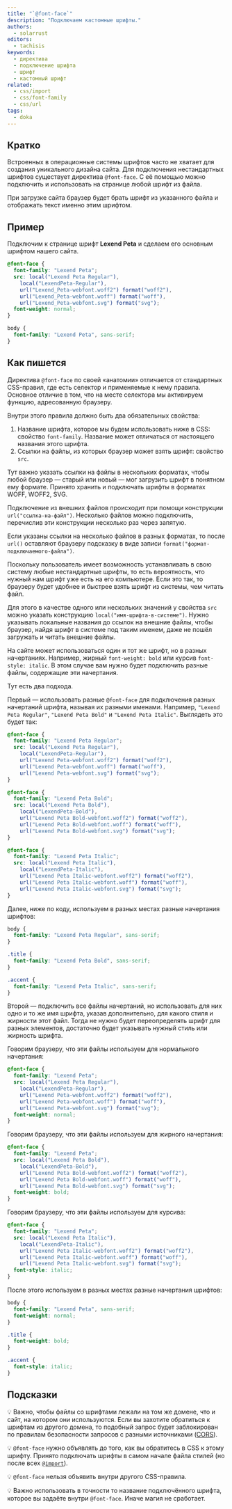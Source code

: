 ```yaml
---
title: "`@font-face`"
description: "Подключаем кастомные шрифты."
authors:
  - solarrust
editors:
  - tachisis
keywords:
  - директива
  - подключение шрифта
  - шрифт
  - кастомный шрифт
related:
  - css/import
  - css/font-family
  - css/url
tags:
  - doka
---
```


## Кратко

Встроенных в операционные системы шрифтов часто не хватает для создания уникального дизайна сайта. Для подключения нестандартных шрифтов существует директива `@font-face`. С её помощью можно подключить и использовать на странице любой шрифт из файла.

При загрузке сайта браузер будет брать шрифт из указанного файла и отображать текст именно этим шрифтом.

## Пример

Подключим к странице шрифт **Lexend Peta** и сделаем его основным шрифтом нашего сайта.

```css
@font-face {
  font-family: "Lexend Peta";
  src: local("Lexend Peta Regular"),
    local("LexendPeta-Regular"),
    url("Lexend_Peta-webfont.woff2") format("woff2"),
    url("Lexend_Peta-webfont.woff") format("woff"),
    url("Lexend_Peta-webfont.svg") format("svg");
  font-weight: normal;
}

body {
  font-family: "Lexend Peta", sans-serif;
}
```

## Как пишется

Директива `@font-face` по своей «анатомии» отличается от стандартных CSS-правил, где есть селектор и применяемые к нему правила. Основное отличие в том, что на месте селектора мы активируем функцию, адресованную браузеру.

Внутри этого правила должно быть два обязательных свойства:

1. Название шрифта, которое мы будем использовать ниже в CSS: свойство `font-family`. Название может отличаться от настоящего названия этого шрифта.
1. Ссылки на файлы, из которых браузер может взять шрифт: свойство `src`.

Тут важно указать ссылки на файлы в нескольких форматах, чтобы любой браузер — старый или новый — мог загрузить шрифт в понятном ему формате. Принято хранить и подключать шрифты в форматах WOFF, WOFF2, SVG.

Подключение из внешних файлов происходит при помощи конструкции `url("ссылка-на-файл")`. Несколько файлов можно подключить, перечислив эти конструкции несколько раз через запятую.

Если указаны ссылки на несколько файлов в разных форматах, то после `url()` оставляют браузеру подсказку в виде записи `format("формат-подключаемого-файла")`.

Поскольку пользователь имеет возможность устанавливать в свою систему любые нестандартные шрифты, то есть вероятность, что нужный нам шрифт уже есть на его компьютере. Если это так, то браузеру будет удобнее и быстрее взять шрифт из системы, чем читать файл.

Для этого в качестве одного или нескольких значений у свойства `src` можно указать конструкцию `local("имя-шрифта-в-системе")`. Нужно указывать локальные названия до ссылок на внешние файлы, чтобы браузер, найдя шрифт в системе под таким именем, даже не пошёл загружать и читать внешние файлы.

На сайте может использоваться один и тот же шрифт, но в разных начертаниях. Например, жирный `font-weight: bold` или курсив `font-style: italic`. В этом случае вам нужно будет подключить разные файлы, содержащие эти начертания.

Тут есть два подхода.

Первый — использовать разные `@font-face` для подключения разных начертаний шрифта, называя их разными именами. Например, `"Lexend Peta Regular"`, `"Lexend Peta Bold"` и `"Lexend Peta Italic"`. Выглядеть это будет так:

```css
@font-face {
  font-family: "Lexend Peta Regular";
  src: local("Lexend Peta Regular"),
    local("LexendPeta-Regular"),
    url("Lexend Peta-webfont.woff2") format("woff2"),
    url("Lexend Peta-webfont.woff") format("woff"),
    url("Lexend Peta-webfont.svg") format("svg");
}

@font-face {
  font-family: "Lexend Peta Bold";
  src: local("Lexend Peta Bold"),
    local("LexendPeta-Bold"),
    url("Lexend Peta Bold-webfont.woff2") format("woff2"),
    url("Lexend Peta Bold-webfont.woff") format("woff"),
    url("Lexend Peta Bold-webfont.svg") format("svg");
}

@font-face {
  font-family: "Lexend Peta Italic";
  src: local("Lexend Peta Italic"),
    local("LexendPeta-Italic"),
    url("Lexend Peta Italic-webfont.woff2") format("woff2"),
    url("Lexend Peta Italic-webfont.woff") format("woff"),
    url("Lexend Peta Italic-webfont.svg") format("svg");
}
```

Далее, ниже по коду, используем в разных местах разные начертания шрифтов:

```css
body {
  font-family: "Lexend Peta Regular", sans-serif;
}

.title {
  font-family: "Lexend Peta Bold", sans-serif;
}

.accent {
  font-family: "Lexend Peta Italic", sans-serif;
}
```

Второй — подключить все файлы начертаний, но использовать для них одно и то же имя шрифта, указав дополнительно, для какого стиля и жирности этот файл. Тогда не нужно будет переопределять шрифт для разных элементов, достаточно будет указывать нужный стиль или жирность шрифта.

Говорим браузеру, что эти файлы используем для нормального начертания:

```css
@font-face {
  font-family: "Lexend Peta";
  src: local("Lexend Peta Regular"),
    local("LexendPeta-Regular"),
    url("Lexend Peta-webfont.woff2") format("woff2"),
    url("Lexend Peta-webfont.woff") format("woff"),
    url("Lexend Peta-webfont.svg") format("svg");
  font-weight: normal;
}
```

Говорим браузеру, что эти файлы используем для жирного начертания:

```css
@font-face {
  font-family: "Lexend Peta";
  src: local("Lexend Peta Bold"),
    local("LexendPeta-Bold"),
    url("Lexend Peta Bold-webfont.woff2") format("woff2"),
    url("Lexend Peta Bold-webfont.woff") format("woff"),
    url("Lexend Peta Bold-webfont.svg") format("svg");
  font-weight: bold;
}
```

Говорим браузеру, что эти файлы используем для курсива:

```css
@font-face {
  font-family: "Lexend Peta";
  src: local("Lexend Peta Italic"),
    local("LexendPeta-Italic"),
    url("Lexend Peta Italic-webfont.woff2") format("woff2"),
    url("Lexend Peta Italic-webfont.woff") format("woff"),
    url("Lexend Peta Italic-webfont.svg") format("svg");
  font-style: italic;
}
```

После этого используем в разных местах разные начертания шрифтов:

```css
body {
  font-family: "Lexend Peta", sans-serif;
  font-weight: normal;
}

.title {
  font-weight: bold;
}

.accent {
  font-style: italic;
}
```

## Подсказки

💡 Важно, чтобы файлы со шрифтами лежали на том же домене, что и сайт, на котором они используются. Если вы захотите обратиться к шрифтам из другого домена, то подобный запрос будет заблокирован по правилам безопасности запросов с разными источниками ([CORS](/tools/cors/)).

💡 `@font-face` нужно объявлять до того, как вы обратитесь в CSS к этому шрифту. Принято подключать шрифты в самом начале файла стилей (но после всех [`@import`](/css/import/)).

💡 `@font-face` нельзя объявить внутри другого CSS-правила.

💡 Важно использовать в точности то название подключённого шрифта, которое вы задаёте внутри `@font-face`. Иначе магия не сработает.
